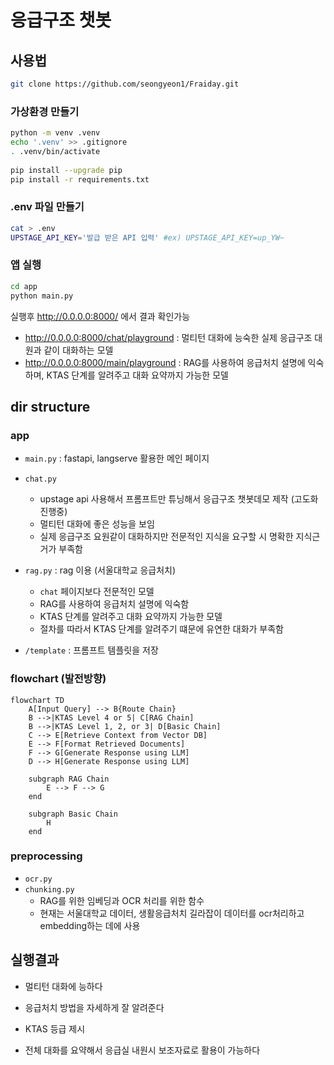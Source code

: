 # 응급구조 챗봇

## 사용법
```bash
git clone https://github.com/seongyeon1/Fraiday.git
```

### 가상환경 만들기
```bash
python -m venv .venv
echo '.venv' >> .gitignore
. .venv/bin/activate
 
pip install --upgrade pip
pip install -r requirements.txt
```

### .env 파일 만들기
```bash
cat > .env
UPSTAGE_API_KEY='발급 받은 API 입력' #ex) UPSTAGE_API_KEY=up_YW~
```

### 앱 실행
```bash
cd app
python main.py
```
실행후 http://0.0.0.0:8000/ 에서 결과 확인가능

- http://0.0.0.0:8000/chat/playground : 멀티턴 대화에 능숙한 실제 응급구조 대원과 같이 대화하는 모델
- http://0.0.0.0:8000/main/playground : RAG를 사용하여 응급처치 설명에 익숙하며, KTAS 단계를 알려주고 대화 요약까지 가능한 모델

## dir structure

### app
- `main.py` : fastapi, langserve 활용한 메인 페이지
- `chat.py`
  - upstage api 사용해서 프롬프트만 튜닝해서 응급구조 챗봇데모 제작 (고도화 진행중)
  - 멀티턴 대화에 좋은 성능을 보임
  - 실제 응급구조 요원같이 대화하지만 전문적인 지식을 요구할 시 명확한 지식근거가 부족함
 
- `rag.py` : rag 이용 (서울대학교 응급처치)
  - `chat` 페이지보다 전문적인 모델
  - RAG를 사용하여 응급처치 설명에 익숙함
  - KTAS 단계를 알려주고 대화 요약까지 가능한 모델
  - 절차를 따라서 KTAS 단계를 알려주기 떄문에 유연한 대화가 부족함

- `/template` : 프롬프트 템플릿을 저장

### flowchart (발전방향)
```mermaid
flowchart TD
    A[Input Query] --> B{Route Chain}
    B -->|KTAS Level 4 or 5| C[RAG Chain]
    B -->|KTAS Level 1, 2, or 3| D[Basic Chain]
    C --> E[Retrieve Context from Vector DB]
    E --> F[Format Retrieved Documents]
    F --> G[Generate Response using LLM]
    D --> H[Generate Response using LLM]

    subgraph RAG Chain
        E --> F --> G
    end

    subgraph Basic Chain
        H
    end
```

### preprocessing
- `ocr.py`
- `chunking.py`
  - RAG를 위한 임베딩과 OCR 처리를 위한 함수
  - 현재는 서울대학교 데이터, 생활응급처치 길라잡이 데이터를 ocr처리하고 embedding하는 데에 사용


## 실행결과
- 멀티턴 대화에 능하다

- 응급처치 방법을 자세하게 잘 알려준다

- KTAS 등급 제시

- 전체 대화를 요약해서 응급실 내원시 보조자료로 활용이 가능하다